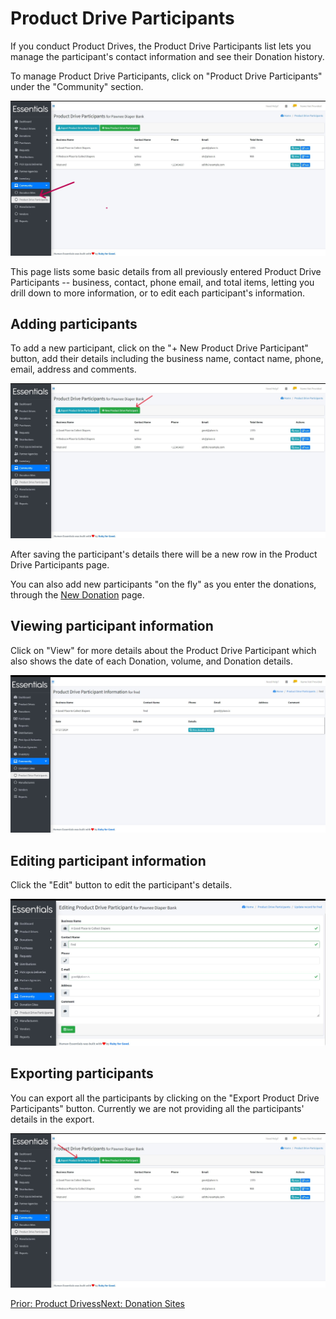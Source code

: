 # Product Drive Participants

If you conduct Product Drives, the Product Drive Participants list lets you manage the participant's contact information and see their Donation history.

To manage Product Drive Participants, click on "Product Drive Participants" under the "Community" section.

![Product Drive Participants](images/community/product_drive_participants/product_drive_page.jpg)

This page lists some basic details from all previously entered Product Drive Participants -- business, contact, phone email, and total items, letting you drill down to more information, or to edit each participant's information.

## Adding participants

To add a new participant, click on the "+ New Product Drive Participant" button, add their details including the business name, contact name, phone, email, address and comments.

![Add Participant](images/community/product_drive_participants/add_participant.jpg)

After saving the participant's details there will be a new row in the Product Drive Participants page.

You can also add new participants "on the fly" as you enter the donations, through the [New Donation](essentials_donations.md#new-donations) page.


## Viewing participant information

Click on "View" for more details about the Product Drive Participant which also shows the date of each Donation, volume, and Donation details.

![Participant Details](images/community/product_drive_participants/participant_details.jpg)

## Editing participant information

Click the "Edit" button to edit the participant's details.

![Edit Participant Details](images/community/product_drive_participants/edit_participant.jpg)

## Exporting participants

You can export all the participants by clicking on the "Export Product Drive Participants" button.
Currently we are not providing all the participants' details in the export.

![Export Drive Participants](images/community/product_drive_participants/export_participants.jpg)

[Prior: Product Drivess](community_product_drives.md)[Next: Donation Sites](community_donation_sites.md)